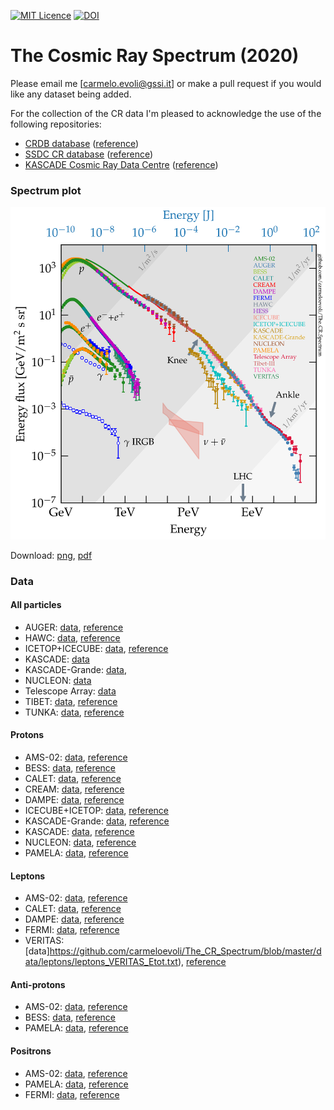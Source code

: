 [![MIT Licence](https://badges.frapsoft.com/os/mit/mit.svg?v=103)](https://opensource.org/licenses/mit-license.php)
[![DOI](https://zenodo.org/badge/DOI/10.5281/zenodo.4309926.svg)](https://doi.org/10.5281/zenodo.4309926)

# The Cosmic Ray Spectrum (2020)

Please email me [carmelo.evoli@gssi.it] or make a pull request if you would like any dataset being added.

For the collection of the CR data I'm pleased to acknowledge the use of the following repositories:

* [CRDB database](http://lpsc.in2p3.fr/crdb) ([reference](https://ui.adsabs.harvard.edu/abs/2014A&A...569A..32M))
* [SSDC CR database](https://tools.ssdc.asi.it/CosmicRays/) ([reference](https://ui.adsabs.harvard.edu/abs/2017ICRC...35.1073D))
* [KASCADE Cosmic Ray Data Centre](https://kcdc.ikp.kit.edu) ([reference](https://ui.adsabs.harvard.edu/abs/2018EPJC...78..741H))

### <a name="crspectrum"></a>
### Spectrum plot

<img src="plots/The_CR_Spectrum_2020.png" width="800">

Download: [png](https://github.com/carmeloevoli/The_CR_Spectrum/blob/master/plots/The_CR_Spectrum_2020.png), [pdf](https://github.com/carmeloevoli/The_CR_Spectrum/blob/master/plots/The_CR_Spectrum_2020.pdf)

### Data

#### All particles
* AUGER: [data](https://github.com/carmeloevoli/The_CR_Spectrum/blob/master/data/allparticle/allparticle_AUGER_Etot.txt), [reference](https://ui.adsabs.harvard.edu/abs/2019ICRC...36..450V)
* HAWC: [data](https://github.com/carmeloevoli/The_CR_Spectrum/blob/master/data/allparticle/allparticle_HAWC_Etot.txt), [reference](https://journals.aps.org/prd/abstract/10.1103/PhysRevD.96.122001)
* ICETOP+ICECUBE: [data](https://github.com/carmeloevoli/The_CR_Spectrum/blob/master/data/allparticle/allparticle_ICECUBE-ICETOP_SIBYLL-2.1_Etot.txt), [reference](https://doi.org/10.1103/PhysRevD.100.082002)
* KASCADE: [data](https://github.com/carmeloevoli/The_CR_Spectrum/blob/master/data/allparticle/allparticle_KASCADE_SIBYLL-2.1_Etot.txt)
* KASCADE-Grande: [data](https://github.com/carmeloevoli/The_CR_Spectrum/blob/master/data/allparticle/allparticle_KASCADEGrande_SIBYLL-2.3_Etot.txt), 
* NUCLEON: [data](https://github.com/carmeloevoli/The_CR_Spectrum/blob/master/data/allparticle/allparticle_NUCLEON_Etot.txt)
* Telescope Array: [data](https://github.com/carmeloevoli/The_CR_Spectrum/blob/master/data/allparticle/allparticle_TA_Etot.txt)
* TIBET: [data](https://github.com/carmeloevoli/The_CR_Spectrum/blob/master/data/allparticle/allparticle_TIBET_QGSJET%2BHD_Etot.txt), [reference](https://iopscience.iop.org/article/10.1086/529514)
* TUNKA: [data](https://github.com/carmeloevoli/The_CR_Spectrum/blob/master/data/allparticle/allparticle_TUNKA-133_Etot.txt), [reference](https://www.sciencedirect.com/science/article/abs/pii/S0927650519302099)

#### Protons
* AMS-02: [data](https://github.com/carmeloevoli/The_CR_Spectrum/blob/master/data/protons/H_AMS-02_Ek.txt), [reference](https://ui.adsabs.harvard.edu/abs/2015PhRvL.114q1103A)
* BESS: [data](https://github.com/carmeloevoli/The_CR_Spectrum/blob/master/data/protons/H_BESS-TeV_Ek.txt), [reference](https://ui.adsabs.harvard.edu/abs/2007APh....28..154S)
* CALET: [data](https://github.com/carmeloevoli/The_CR_Spectrum/blob/master/data/protons/H_CALET_Ek.txt), [reference](https://ui.adsabs.harvard.edu/abs/2019PhRvL.122r1102A)
* CREAM: [data](https://github.com/carmeloevoli/The_CR_Spectrum/blob/master/data/protons/H_CREAM-III_Ek.txt), [reference](https://ui.adsabs.harvard.edu/abs/2017ApJ...839....5Y)
* DAMPE: [data](https://github.com/carmeloevoli/The_CR_Spectrum/blob/master/data/protons/H_DAMPE_Ek.txt), [reference](https://ui.adsabs.harvard.edu/abs/2019SciA....5.3793A)
* ICECUBE+ICETOP: [data](https://github.com/carmeloevoli/The_CR_Spectrum/blob/master/data/protons/H_ICECUBE-ICETOP_Etot.txt), [reference](https://ui.adsabs.harvard.edu/abs/2019PhRvD.100h2002A)
* KASCADE-Grande: [data](https://github.com/carmeloevoli/The_CR_Spectrum/blob/master/data/protons/H_KASCADEGrande_SIBYLL-2.3_Etot.txt), [reference](https://ui.adsabs.harvard.edu/abs/2017ICRC...35..316A)
* KASCADE: [data](https://github.com/carmeloevoli/The_CR_Spectrum/blob/master/data/protons/H_KASCADE_2005_SIBYLL-2.1_Etot.txt), [reference](https://ui.adsabs.harvard.edu/abs/2005APh....24....1A)
* NUCLEON: [data](https://github.com/carmeloevoli/The_CR_Spectrum/blob/master/data/protons/H_NUCLEON_Etot.txt), [reference](https://ui.adsabs.harvard.edu/abs/2019AdSpR..64.2546G)
* PAMELA: [data](https://github.com/carmeloevoli/The_CR_Spectrum/blob/master/data/protons/H_PAMELA_Ek.txt), [reference](https://ui.adsabs.harvard.edu/abs/2011Sci...332...69A)

#### Leptons
* AMS-02: [data](https://github.com/carmeloevoli/The_CR_Spectrum/blob/master/data/leptons/leptons_AMS-02_Ek.txt), [reference](https://ui.adsabs.harvard.edu/abs/2019PhRvL.122j1101A)
* CALET: [data](https://github.com/carmeloevoli/The_CR_Spectrum/blob/master/data/leptons/leptons_CALET_Etot.txt), [reference](https://ui.adsabs.harvard.edu/abs/2018PhRvL.120z1102A)
* DAMPE: [data](https://github.com/carmeloevoli/The_CR_Spectrum/blob/master/data/leptons/leptons_DAMPE_Etot.txt), [reference](https://ui.adsabs.harvard.edu/abs/2017Natur.552...63D)
* FERMI: [data](https://github.com/carmeloevoli/The_CR_Spectrum/blob/master/data/leptons/leptons_FERMI_Etot.txt), [reference](https://ui.adsabs.harvard.edu/abs/2017PhRvD..95h2007A)
* VERITAS: [data]https://github.com/carmeloevoli/The_CR_Spectrum/blob/master/data/leptons/leptons_VERITAS_Etot.txt), [reference](https://ui.adsabs.harvard.edu/abs/2018PhRvD..98f2004A)

#### Anti-protons
* AMS-02: [data](https://github.com/carmeloevoli/The_CR_Spectrum/blob/master/data/antiprotons/H-bar_AMS-02_Ek.txt), [reference](https://ui.adsabs.harvard.edu/abs/2016PhRvL.117i1103A)
* BESS: [data](https://github.com/carmeloevoli/The_CR_Spectrum/blob/master/data/antiprotons/H-bar_BESS_Ek.txt), [reference](https://ui.adsabs.harvard.edu/abs/2012PhRvL.108e1102A)
* PAMELA: [data](https://github.com/carmeloevoli/The_CR_Spectrum/blob/master/data/antiprotons/H-bar_PAMELA_Ek.txt), [reference](https://ui.adsabs.harvard.edu/abs/2013JETPL..96..621A)

#### Positrons
* AMS-02: [data](https://github.com/carmeloevoli/The_CR_Spectrum/blob/master/data/positrons/e%2B_AMS-02_Ek.txt), [reference](https://ui.adsabs.harvard.edu/abs/2019PhRvL.122d1102A)
* PAMELA: [data](https://github.com/carmeloevoli/The_CR_Spectrum/blob/master/data/positrons/e%2B_PAMELA_Ek.txt), [reference](https://ui.adsabs.harvard.edu/abs/2013PhRvL.111h1102A)
* FERMI: [data](https://github.com/carmeloevoli/The_CR_Spectrum/blob/master/data/positrons/e%2B_FERMI_Ek.txt), [reference](https://ui.adsabs.harvard.edu/abs/2012PhRvL.108a1103A)




